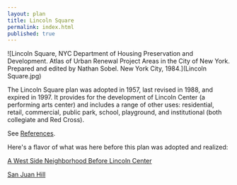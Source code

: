 ```yaml
---
layout: plan
title: Lincoln Square
permalink: index.html
published: true
---
```


<!---![Lincoln Square, NYC Department of Housing Preservation and Development. Community Development Progress Report: 1968. Prepared and edited by Nathan Sobel. New York City, 1968.](Lincoln Sqaure 1968 I.png)
![Lincoln Square, NYC Department of Housing Preservation and Development. Community Development Progress Report: 1968. Prepared and edited by Nathan Sobel. New York City, 1968.](Lincoln Square 1968 II.png)
![Lincoln Square, NYC Department of Housing Preservation and Development. Community Development Progress Report: 1968. Prepared and edited by Nathan Sobel. New York City, 1968.](Lincoln Square 1968 III.png)
![Lincoln Square, NYC Department of Housing Preservation and Development. Community Development Progress Report: 1968. Prepared and edited by Nathan Sobel. New York City, 1968.](Lincoln Square 1968 IV.png)-->
![Lincoln Square, NYC Department of Housing Preservation and Development. Atlas of Urban Renewal Project Areas in the City of New York. Prepared and edited by Nathan Sobel. New York City, 1984.](Lincoln Square.jpg)

The Lincoln Square plan was adopted in 1957, last revised in 1988, and expired in 1997. It provides for the development of Lincoln Center (a performing arts center) and includes a range of other uses: residential, retail, commercial, public park, school, playground, and institutional (both collegiate and Red Cross).

See [References](http://www.urbanreviewer.org/#page=references.html).

Here's a flavor of what was here before this plan was adopted and realized:

[A West Side Neighborhood Before Lincoln Center](https://ephemeralnewyork.wordpress.com/2014/02/03/a-west-side-neighborhood-before-lincoln-center/)

[San Juan Hill](https://ephemeralnewyork.wordpress.com/2008/10/15/manhattans-long-gone-san-juan-hill/)